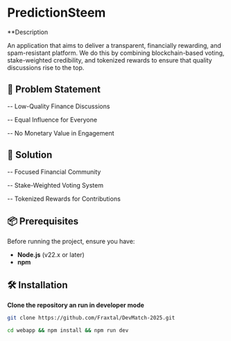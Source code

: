 # PredictionSteem

**Description

An application that aims to deliver a transparent, financially rewarding, and spam-resistant platform. We do this by combining blockchain-based voting, stake-weighted credibility, and tokenized rewards to ensure that quality discussions rise to the top.


## 🚀 Problem Statement

-- Low-Quality Finance Discussions

-- Equal Influence for Everyone

-- No Monetary Value in Engagement


## 🚀 Solution

-- Focused Financial Community

-- Stake-Weighted Voting System

-- Tokenized Rewards for Contributions


## 📦 Prerequisites

Before running the project, ensure you have:

- **Node.js** (v22.x or later)
- **npm** 

## 🛠️ Installation

**Clone the repository an run in developer mode**
   ```sh
   git clone https://github.com/Fraxtal/DevMatch-2025.git

   cd webapp && npm install && npm run dev
